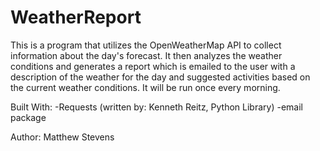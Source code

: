 # WeatherReport

This is a program that utilizes the OpenWeatherMap API to collect information about the day's forecast. It then analyzes the weather conditions and generates a report which is emailed to the user with a description of the weather for the day and suggested activities based on the current weather conditions. It will be run once every morning.

Built With:
-Requests (written by: Kenneth Reitz, Python Library)
-email package

Author: Matthew Stevens
